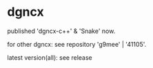 # dgncx
published 'dgncx-c++' & 'Snake' now.

for other dgncx: see repository 'g9mee' | '41105'.

latest version(all): see release
